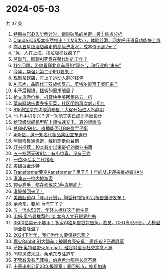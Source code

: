 # 2024-05-03

共 37 条

<!-- BEGIN 36KR -->
<!-- 最后更新时间 2024-05-03 10:11:25 +0800 -->
1. [特斯拉FSD入华倒计时，销量破局的关键一役 | 焦点分析](https://36kr.com/p/2755362117581570)
1. [Claude iOS版本突然推出！11MB大小，体验丝滑，网友呼吁语音功能快上线](https://36kr.com/p/2758293530639365)
1. [你从五星级酒店薅走的高级洗发水，成本价不到2元？](https://36kr.com/p/2758072659180295)
1. [“急，人在上海，找垃圾桶找疯了!”](https://36kr.com/p/2756831441239040)
1. [劳动节，聊聊AI究竟在替代谁的工作？](https://36kr.com/p/2756786439092992)
1. [11个问题，带你看懂北京车展的“现在”，和行业的“未来”](https://36kr.com/p/2757032612401796)
1. [今年，华强北第二个IPO要来了](https://36kr.com/p/2758169418824708)
1. [现制茶饮店，盯上了运动人群的钱包](https://36kr.com/p/2757442713910275)
1. [AI芯片、晶圆代工双战线反击，英特尔能否王者归来？](https://36kr.com/p/2756996999055105)
1. [电子后视镜，拙劣的需求骗局？](https://36kr.com/p/2755788625416837)
1. [抢文旅卷价格，抖音快手美团厮杀五一档](https://36kr.com/p/2755873094387460)
1. [菜鸟驿站告赢多多买菜，社区团购再次刺刀见红](https://36kr.com/p/2755868615670787)
1. [618淘宝京东均取消预售：大促开始进入冷静期](https://36kr.com/p/2755795372997636)
1. [Hi-Fi手机复兴？这一功能其实已成为基础设计](https://36kr.com/p/2755869066525704)
1. [给顶级旗舰机型配上超快速充电，真的很难吗](https://36kr.com/p/2755868100836099)
1. [总GMV破亿，直播能否让B站盈亏平衡](https://36kr.com/p/2755824507009794)
1. [465亿，这一知名化妆品集团宣布退市](https://36kr.com/p/2755840016022278)
1. [阿里零售通撤退，经销商走向台前](https://36kr.com/p/2755789994408965)
1. [好书推荐：10本有史以来最好的商业书籍](https://36kr.com/p/2436086316094080)
1. [五一档两天破8亿：有小惊喜，没有王炸](https://36kr.com/p/2759465338370817)
1. [一位85后女二代接班](https://36kr.com/p/2758498302688007)
1. [美团掘金沙特](https://36kr.com/p/2758467817962500)
1. [Transformer要变Kansformer？用了几十年的MLP迎来挑战者KAN](https://36kr.com/p/2758527609322496)
1. [港澳五一抢内地游客](https://36kr.com/p/2756978056149762)
1. [顶尖高手，都在修炼这3种底层能力](https://36kr.com/p/2750458363919368)
1. [港股杀回来了！](https://36kr.com/p/2758624917633798)
1. [美国酝酿AI「登月计划」，陶哲轩领衔62页报告重磅发布！](https://36kr.com/p/2756925535828737)
1. [余承东，要All in汽车了？](https://36kr.com/p/2757069967735817)
1. [五一流水50万，年轻人捧红这门新生意](https://36kr.com/p/2757376240417540)
1. [山姆·奥特曼推荐的 10 本令人大开眼界的书](https://36kr.com/p/2581417411307137)
1. [3300亿美元不够用！多家AI独角兽钱包告急，裁员、CEO离职不断，大模型创业要降温？](https://36kr.com/p/2757006831077127)
1. [2024下半年，我们为什么要保持乐观？](https://36kr.com/p/2757414311083013)
1. [爆火Rabbit R1大翻车：被曝套壳安卓！质疑者IP已遭屏蔽](https://36kr.com/p/2756898273721351)
1. [萨姆·奥特曼带火Airchat，硅谷对语音社交念念不忘](https://36kr.com/p/2757184388135944)
1. [问界风波未过，余承东专注造车](https://36kr.com/p/2756901379652609)
1. [不管有没有巴菲特，伯克希尔都将长盛不衰](https://36kr.com/p/2756849564203780)
1. [十家电影公司23年报观察：春回影市，修复加速](https://36kr.com/p/2757496604818438)
<!-- END 36KR -->